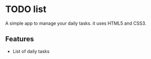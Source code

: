 # TODO list
A simple app to manage your daily tasks.
it uses HTML5 and CSS3.

## Features
* List of daily tasks
